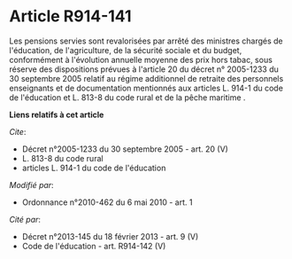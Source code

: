 # Article R914-141

Les pensions servies sont revalorisées par arrêté des ministres chargés de l'éducation, de l'agriculture, de la sécurité
sociale et du budget, conformément à l'évolution annuelle moyenne des prix hors tabac, sous réserve des dispositions prévues
à l'article 20 du décret n° 2005-1233 du 30 septembre 2005 relatif au régime additionnel de retraite des personnels
enseignants et de documentation mentionnés aux articles L. 914-1 du code de l'éducation et L. 813-8 du code rural et de la
pêche maritime .

**Liens relatifs à cet article**

_Cite_:

  - Décret n°2005-1233 du 30 septembre 2005 - art. 20 (V)
  - L. 813-8 du code rural
  - articles L. 914-1 du  code de l'éducation

_Modifié par_:

  - Ordonnance n°2010-462 du 6 mai 2010 - art. 1

_Cité par_:

  - Décret n°2013-145 du 18 février 2013 - art. 9 (V)
  - Code de l'éducation - art. R914-142 (V)
